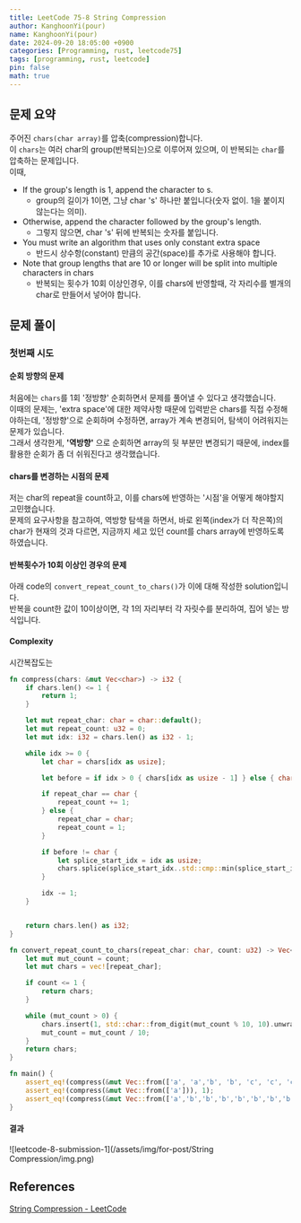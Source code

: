 ```yaml
---
title: LeetCode 75-8 String Compression
author: KanghoonYi(pour)
name: KanghoonYi(pour)
date: 2024-09-20 18:05:00 +0900
categories: [Programming, rust, leetcode75]
tags: [programming, rust, leetcode]
pin: false
math: true
---
```


## 문제 요약

주어진 `chars(char array)`를 압축(compression)합니다.  
이 `chars`는 여러 char의 group(반복되는)으로 이루어져 있으며, 이 반복되는 `char`를 압축하는 문제입니다.  
이때,   
- If the group's length is 1, append the character to s.
  - group의 길이가 1이면, 그냥 char 's' 하나만 붙입니다(숫자 없이. 1을 붙이지 않는다는 의미).
- Otherwise, append the character followed by the group's length.
  - 그렇지 않으면, char 's' 뒤에 반복되는 숫자를 붙입니다.
- You must write an algorithm that uses only constant extra space
  - 반드시 상수항(constant) 만큼의 공간(space)를 추가로 사용해야 합니다.
- Note that group lengths that are 10 or longer will be split into multiple characters in chars
  - 반복되는 횟수가 10회 이상인경우, 이를 chars에 반영할때, 각 자리수를 별개의 char로 만들어서 넣어야 합니다.
## 문제 풀이

### 첫번째 시도
#### 순회 방향의 문제
처음에는 `chars`를 1회 '정방향' 순회하면서 문제를 풀어낼 수 있다고 생각했습니다.  
이때의 문제는, 'extra space'에 대한 제약사항 때문에 입력받은 chars를 직접 수정해야하는데, '정방향'으로 순회하며 수정하면, array가 계속 변경되어, 탐색이 어려워지는 문제가 있습니다.  
그래서 생각한게, **'역방향'** 으로 순회하면 array의 뒷 부분만 변경되기 때문에, index를 활용한 순회가 좀 더 쉬워진다고 생각했습니다.

#### chars를 변경하는 시점의 문제
저는 char의 repeat을 count하고, 이를 chars에 반영하는 '시점'을 어떻게 해야할지 고민했습니다.  
문제의 요구사항을 참고하여, 역방향 탐색을 하면서, 바로 왼쪽(index가 더 작은쪽)의 char가 현재의 것과 다르면, 지금까지 세고 있던 count를 chars array에 반영하도록 하였습니다.  

#### 반복횟수가 10회 이상인 경우의 문제
아래 code의 `convert_repeat_count_to_chars()`가 이에 대해 작성한 solution입니다.  
반복을 count한 값이 10이상이면, 각 1의 자리부터 각 자릿수를 분리하여, 집어 넣는 방식입니다.

#### Complexity
시간복잡도는 


```rust
fn compress(chars: &mut Vec<char>) -> i32 {
    if chars.len() <= 1 {
        return 1;
    }

    let mut repeat_char: char = char::default();
    let mut repeat_count: u32 = 0;
    let mut idx: i32 = chars.len() as i32 - 1;

    while idx >= 0 {
        let char = chars[idx as usize];

        let before = if idx > 0 { chars[idx as usize - 1] } else { char::default() };

        if repeat_char == char {
            repeat_count += 1;
        } else {
            repeat_char = char;
            repeat_count = 1;
        }

        if before != char {
            let splice_start_idx = idx as usize;
            chars.splice(splice_start_idx..std::cmp::min(splice_start_idx + repeat_count as usize, chars.len()), convert_repeat_count_to_chars(repeat_char, repeat_count));
        }

        idx -= 1;
    }


    return chars.len() as i32;
}

fn convert_repeat_count_to_chars(repeat_char: char, count: u32) -> Vec<char> {
    let mut mut_count = count;
    let mut chars = vec![repeat_char];

    if count <= 1 {
        return chars;
    }

    while (mut_count > 0) {
        chars.insert(1, std::char::from_digit(mut_count % 10, 10).unwrap());
        mut_count = mut_count / 10;
    }
    return chars;
}

fn main() {
    assert_eq!(compress(&mut Vec::from(['a', 'a','b', 'b', 'c', 'c', 'c'])), 6);
    assert_eq!(compress(&mut Vec::from(['a'])), 1);
    assert_eq!(compress(&mut Vec::from(['a','b','b','b','b','b','b','b','b','b','b','b','b'])), 4)
}
```

#### 결과
![leetcode-8-submission-1](/assets/img/for-post/String Compression/img.png)

## References

[String Compression - LeetCode](https://leetcode.com/problems/string-compression/description/?envType=study-plan-v2&envId=leetcode-75)
